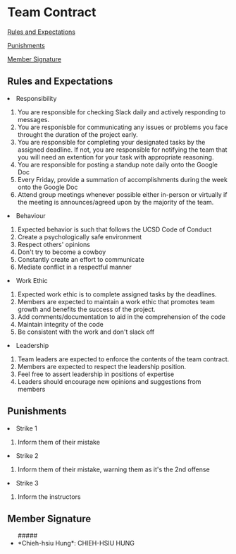 # Team Contract

[Rules and Expectations](#rules-and-expectations)

[Punishments](#punishments)

[Member Signature](#member-signature)

## **Rules and Expectations**

<li>Responsibility</li>
<ol>
    <li>You are responsible for checking Slack daily and actively responding to messages.</li>
    <li>You are responisble for communicating any issues or problems you face throught the duration of the project early.</li>
    <li>You are responsible for completing your designated tasks by the assigned deadline. If not, you are responsible for notifying the team that you will need an extention for your task with appropriate reasoning.</li>
    <li>You are responsible for posting a standup note daily onto the Google Doc</li>
    <li>Every Friday, provide a summation of accomplishments during the week onto the Google Doc</li>
    <li>Attend group meetings whenever possible either in-person or virtually if the meeting is announces/agreed upon by the majority of the team.</li>
</ol>

    
<li>Behaviour</li>
<ol>
    <li>Expected behavior is such that follows the UCSD Code of Conduct</li>
    <li>Create a psychologically safe environment</li>
    <li>Respect others' opinions</li>
    <li>Don't try to become a cowboy</li>
    <li>Constantly create an effort to communicate</li>
    <li>Mediate conflict in a respectful manner</li>
</ol>

<li>Work Ethic</li>
<ol>
    <li>Expected work ethic is to complete assigned tasks by the deadlines.</li>
    <li>Members are expected to maintain a work ethic that promotes team growth and benefits the success of the project.</li>
    <li>Add comments/documentation to aid in the comprehension of the code</li>
    <li>Maintain integrity of the code</li>
    <li>Be consistent with the work and don't slack off</li>
</ol>


<li>Leadership</li>
<ol>
    <li>Team leaders are expected to enforce the contents of the team contract.</li>
    <li>Members are expected to respect the leadership position.</li>
    <li>Feel free to assert leadership in positions of expertise</li>
    <li>Leaders should encourage new opinions and suggestions from members</li>
</ol>

## **Punishments**
<li>Strike 1</li>
<ol>
    <li>Inform them of their mistake</li>
</ol>

<li>Strike 2</li>
<ol>
    <li>Inform them of their mistake, warning them as it's the 2nd offense</li>
</ol>

<li>Strike 3</li>
<ol>
    <li>Inform the instructors</li>
</ol>

## **Member Signature**
<ul>
##### <li> *Chieh-hsiu Hung*: CHIEH-HSIU HUNG </li>
</ul>
